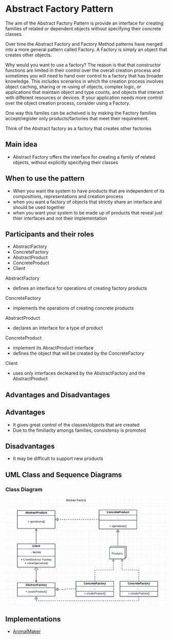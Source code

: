 # Abstract Factory Pattern

The aim of the Abstract Factory Pattern is provide an interface for creating families of related or dependent objects without specifying their concrete classes. 

Over time the Abstract Factory and Factory Method patterns have merged into a more general pattern called Factory. A Factory is simply an object that creates other objects.

Why would you want to use a factory? The reason is that that constructor functions are limited in their control over the overall creation process and sometimes you will need to hand over control to a factory that has broader knowledge. This includes scenarios in which the creation process involves object caching, sharing or re-using of objects, complex logic, or applications that maintain object and type counts, and objects that interact with different resources or devices. If your application needs more control over the object creation process, consider using a Factory.

One way this familes can be acheived is by making the Factory families accept/register only products/factories that meet their requirement.

Think of the Abstract factory as a factory that creates other factories


## Main idea
- Abstract Factory offers the interface for creating a family of related objects, without explicitly specifying their classes

## When to use the pattern
- When you want the system to have products that are independent of its compositions, representations and creation process
- when you want a factory of objects that strictly share an interface and should be used together
- when you want your system to be made up of products that reveal just thier interfaces and not their implementation

## Participants and their roles
- AbstractFactory
- ConcreteFactory
- AbstractProduct
- ConcreteProduct
- Client 

AbstractFactory
- defines an interface for operations of creating factory products

ConcreteFactory
- implements the operations of creating concrete products

AbstractProduct
- declares an interface for a type of product

ConcreteProduct
- implement its AbractProduct interface
- defines the object that will be created by the ConcreteFactory

Client
- uses only interfaces decleared by the AbstractFactory and the AbstractProduct


## Advantages and Disadvantages

## Advantages
- It gives great control of the classes/objects that are created
- Due to the fimiliarity amongs families, consistensy is promoted

## Disadvantages
- It may be difficult to support new products


## UML Class and Sequence Diagrams

### Class Diagram
![alt abstractFactory](./umls/AF_CL_UML.png)

## Implementations
- [AnimalMaker](./AnimalMaker/README.md)
